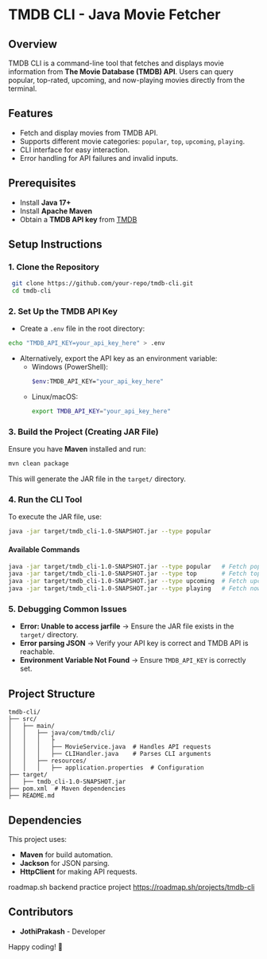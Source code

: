 # TMDB CLI - Java Movie Fetcher

## Overview

TMDB CLI is a command-line tool that fetches and displays movie information from **The Movie Database (TMDB) API**. Users can query popular, top-rated, upcoming, and now-playing movies directly from the terminal.

## Features

- Fetch and display movies from TMDB API.
- Supports different movie categories: `popular`, `top`, `upcoming`, `playing`.
- CLI interface for easy interaction.
- Error handling for API failures and invalid inputs.

## Prerequisites

- Install **Java 17+**
- Install **Apache Maven**
- Obtain a **TMDB API key** from [TMDB](https://www.themoviedb.org/settings/api)

## Setup Instructions

### 1. Clone the Repository

```sh
 git clone https://github.com/your-repo/tmdb-cli.git
 cd tmdb-cli
```

### 2. Set Up the TMDB API Key

- Create a `.env` file in the root directory:

```sh
echo "TMDB_API_KEY=your_api_key_here" > .env
```

- Alternatively, export the API key as an environment variable:
  - Windows (PowerShell):
    ```sh
    $env:TMDB_API_KEY="your_api_key_here"
    ```
  - Linux/macOS:
    ```sh
    export TMDB_API_KEY="your_api_key_here"
    ```

### 3. Build the Project (Creating JAR File)

Ensure you have **Maven** installed and run:

```sh
mvn clean package
```

This will generate the JAR file in the `target/` directory.

### 4. Run the CLI Tool

To execute the JAR file, use:

```sh
java -jar target/tmdb_cli-1.0-SNAPSHOT.jar --type popular
```

#### Available Commands

```sh
java -jar target/tmdb_cli-1.0-SNAPSHOT.jar --type popular   # Fetch popular movies
java -jar target/tmdb_cli-1.0-SNAPSHOT.jar --type top       # Fetch top-rated movies
java -jar target/tmdb_cli-1.0-SNAPSHOT.jar --type upcoming  # Fetch upcoming movies
java -jar target/tmdb_cli-1.0-SNAPSHOT.jar --type playing   # Fetch now-playing movies
```

### 5. Debugging Common Issues

- **Error: Unable to access jarfile** → Ensure the JAR file exists in the `target/` directory.
- **Error parsing JSON** → Verify your API key is correct and TMDB API is reachable.
- **Environment Variable Not Found** → Ensure `TMDB_API_KEY` is correctly set.

## Project Structure

```
tmdb-cli/
├── src/
│   ├── main/
│   │   ├── java/com/tmdb/cli/
│   │   │   ├
│   │   │   ├── MovieService.java  # Handles API requests
│   │   │   ├── CLIHandler.java    # Parses CLI arguments
│   │   ├── resources/
│   │   │   ├── application.properties  # Configuration
├── target/
│   ├── tmdb_cli-1.0-SNAPSHOT.jar
├── pom.xml  # Maven dependencies
├── README.md
```

## Dependencies

This project uses:

- **Maven** for build automation.
- **Jackson** for JSON parsing.
- **HttpClient** for making API requests.

  
roadmap.sh backend practice project
https://roadmap.sh/projects/tmdb-cli

## Contributors

- **JothiPrakash** - Developer

Happy coding! 🚀

